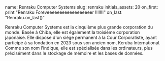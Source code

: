 name: Renraku Computer Systems
slug: renraku
initials_assets: 20
on_first: print "Renraku Foreveeeeeeeeeeeeeeeeeer !!!!!!!"
on_last: "Renraku.on_last()"

Renraku Computer Systems est la cinquième plus grande corporation du monde. Basée à Chiba, elle est également la troisième corporation japonaise. Elle dispose d'un siège permanent à la Cour Corporatiste, ayant participé à sa fondation en 2023 sous son ancien nom, Keruba International. Comme son nom l'indique, elle est spécialisée dans les ordinateurs, plus précisément dans le stockage de mémoire et les bases de données. 
